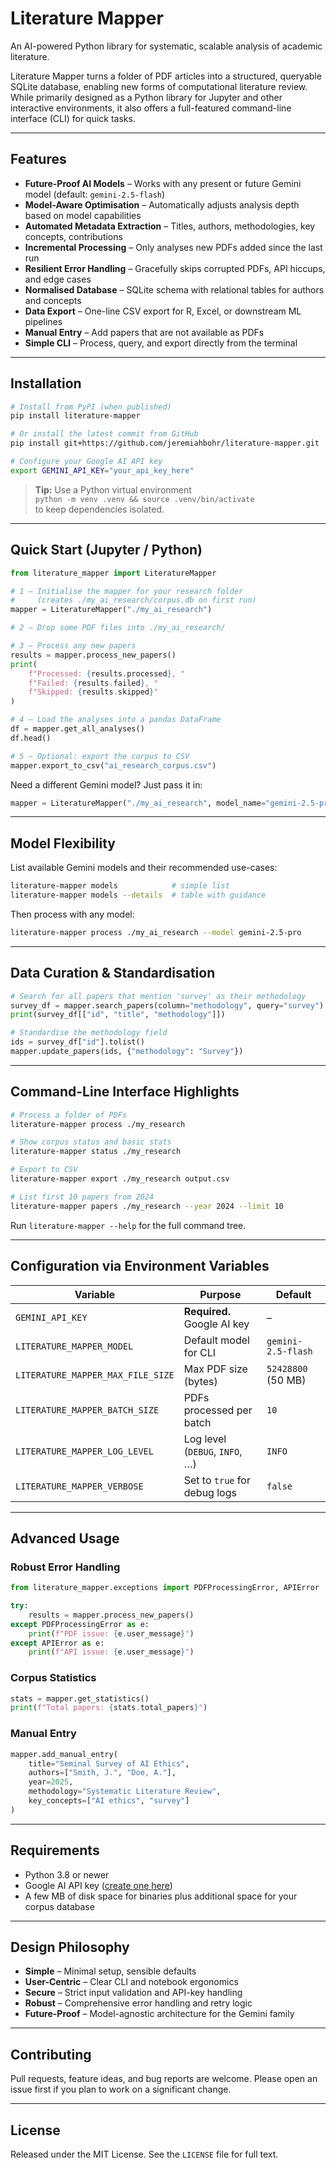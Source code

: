# Literature Mapper

An AI-powered Python library for systematic, scalable analysis of academic literature.

Literature Mapper turns a folder of PDF articles into a structured, queryable SQLite database, enabling new forms of computational literature review. While primarily designed as a Python library for Jupyter and other interactive environments, it also offers a full-featured command-line interface (CLI) for quick tasks.

---

## Features

* **Future-Proof AI Models** – Works with any present or future Gemini model (default: `gemini-2.5-flash`)
* **Model-Aware Optimisation** – Automatically adjusts analysis depth based on model capabilities  
* **Automated Metadata Extraction** – Titles, authors, methodologies, key concepts, contributions  
* **Incremental Processing** – Only analyses new PDFs added since the last run  
* **Resilient Error Handling** – Gracefully skips corrupted PDFs, API hiccups, and edge cases  
* **Normalised Database** – SQLite schema with relational tables for authors and concepts  
* **Data Export** – One-line CSV export for R, Excel, or downstream ML pipelines  
* **Manual Entry** – Add papers that are not available as PDFs  
* **Simple CLI** – Process, query, and export directly from the terminal  

---

## Installation

```bash
# Install from PyPI (when published)
pip install literature-mapper

# Or install the latest commit from GitHub
pip install git+https://github.com/jeremiahbohr/literature-mapper.git

# Configure your Google AI API key
export GEMINI_API_KEY="your_api_key_here"
```

> **Tip:** Use a Python virtual environment  
> `python -m venv .venv && source .venv/bin/activate`  
> to keep dependencies isolated.

---

## Quick Start (Jupyter / Python)

```python
from literature_mapper import LiteratureMapper

# 1 – Initialise the mapper for your research folder
#     (creates ./my_ai_research/corpus.db on first run)
mapper = LiteratureMapper("./my_ai_research")

# 2 – Drop some PDF files into ./my_ai_research/

# 3 – Process any new papers
results = mapper.process_new_papers()
print(
    f"Processed: {results.processed}, "
    f"Failed: {results.failed}, "
    f"Skipped: {results.skipped}"
)

# 4 – Load the analyses into a pandas DataFrame
df = mapper.get_all_analyses()
df.head()

# 5 – Optional: export the corpus to CSV
mapper.export_to_csv("ai_research_corpus.csv")
```

Need a different Gemini model? Just pass it in:

```python
mapper = LiteratureMapper("./my_ai_research", model_name="gemini-2.5-pro")
```

---

## Model Flexibility

List available Gemini models and their recommended use-cases:

```bash
literature-mapper models            # simple list
literature-mapper models --details  # table with guidance
```

Then process with any model:

```bash
literature-mapper process ./my_ai_research --model gemini-2.5-pro
```

---

## Data Curation & Standardisation

```python
# Search for all papers that mention 'survey' as their methodology
survey_df = mapper.search_papers(column="methodology", query="survey")
print(survey_df[["id", "title", "methodology"]])

# Standardise the methodology field
ids = survey_df["id"].tolist()
mapper.update_papers(ids, {"methodology": "Survey"})
```

---

## Command-Line Interface Highlights

```bash
# Process a folder of PDFs
literature-mapper process ./my_research

# Show corpus status and basic stats
literature-mapper status ./my_research

# Export to CSV
literature-mapper export ./my_research output.csv

# List first 10 papers from 2024
literature-mapper papers ./my_research --year 2024 --limit 10
```

Run `literature-mapper --help` for the full command tree.

---

## Configuration via Environment Variables

| Variable | Purpose | Default |
|----------|---------|---------|
| `GEMINI_API_KEY` | **Required.** Google AI key | – |
| `LITERATURE_MAPPER_MODEL` | Default model for CLI | `gemini-2.5-flash` |
| `LITERATURE_MAPPER_MAX_FILE_SIZE` | Max PDF size (bytes) | `52428800` (50 MB) |
| `LITERATURE_MAPPER_BATCH_SIZE` | PDFs processed per batch | `10` |
| `LITERATURE_MAPPER_LOG_LEVEL` | Log level (`DEBUG`, `INFO`, …) | `INFO` |
| `LITERATURE_MAPPER_VERBOSE` | Set to `true` for debug logs | `false` |

---

## Advanced Usage

### Robust Error Handling

```python
from literature_mapper.exceptions import PDFProcessingError, APIError

try:
    results = mapper.process_new_papers()
except PDFProcessingError as e:
    print(f"PDF issue: {e.user_message}")
except APIError as e:
    print(f"API issue: {e.user_message}")
```

### Corpus Statistics

```python
stats = mapper.get_statistics()
print(f"Total papers: {stats.total_papers}")
```

### Manual Entry

```python
mapper.add_manual_entry(
    title="Seminal Survey of AI Ethics",
    authors=["Smith, J.", "Doe, A."],
    year=2025,
    methodology="Systematic Literature Review",
    key_concepts=["AI ethics", "survey"]
)
```

---

## Requirements

* Python 3.8 or newer  
* Google AI API key ([create one here](https://makersuite.google.com/app/apikey))  
* A few MB of disk space for binaries plus additional space for your corpus database  

---

## Design Philosophy

* **Simple** – Minimal setup, sensible defaults  
* **User-Centric** – Clear CLI and notebook ergonomics  
* **Secure** – Strict input validation and API-key handling  
* **Robust** – Comprehensive error handling and retry logic  
* **Future-Proof** – Model-agnostic architecture for the Gemini family  

---

## Contributing

Pull requests, feature ideas, and bug reports are welcome. Please open an issue first if you plan to work on a significant change.

---

## License

Released under the MIT License. See the `LICENSE` file for full text.

